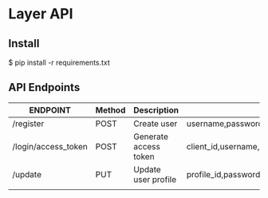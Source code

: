 
# Layer API


## Install
$ pip install -r requirements.txt


## API Endpoints



| ENDPOINT    		   | Method		| Description    	     | Parameters			 				  							 |
| ---------------------|------------|------------------------| ------------------------------------------------------------------|
| /register   		   | 	POST	|Create user		     | username,password,firstname,lastname,birthday,email,phone_number  |
| /login/access_token  | 	POST	|Generate access token   | client_id,username,password,grant_type(password)	 			     |
| /update  			   | 	PUT		|Update user profile	 | profile_id,password,firstname,lastname,birthday,email,phone_number|
|					   |			|	             		 |										                             |


